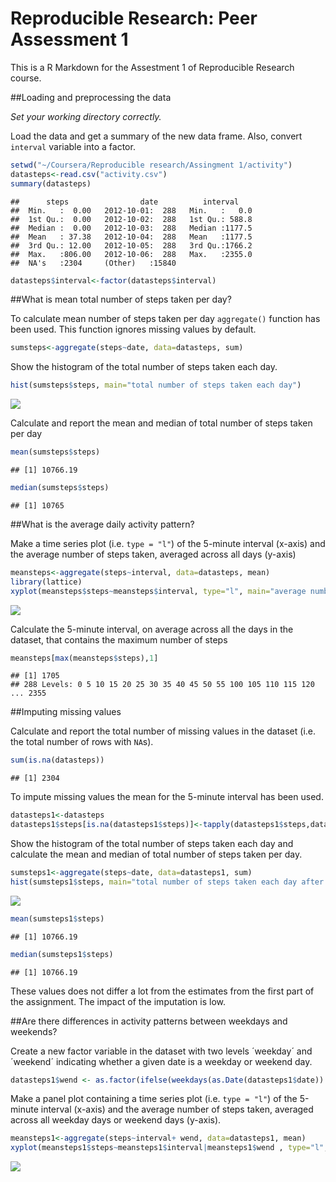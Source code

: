 # Reproducible Research: Peer Assessment 1


This is a R Markdown for the Assestment 1 of Reproducible Research course.


##Loading and preprocessing the data

_Set your working directory correctly._ 

Load the data and get a summary of the new data frame. Also, convert `interval` variable into a factor.



```r
setwd("~/Coursera/Reproducible research/Assingment 1/activity")
datasteps<-read.csv("activity.csv")
summary(datasteps)
```

```
##      steps                date          interval     
##  Min.   :  0.00   2012-10-01:  288   Min.   :   0.0  
##  1st Qu.:  0.00   2012-10-02:  288   1st Qu.: 588.8  
##  Median :  0.00   2012-10-03:  288   Median :1177.5  
##  Mean   : 37.38   2012-10-04:  288   Mean   :1177.5  
##  3rd Qu.: 12.00   2012-10-05:  288   3rd Qu.:1766.2  
##  Max.   :806.00   2012-10-06:  288   Max.   :2355.0  
##  NA's   :2304     (Other)   :15840
```

```r
datasteps$interval<-factor(datasteps$interval)
```

##What is mean total number of steps taken per day?

To calculate mean number of steps taken per day `aggregate()`
function has been used. This function ignores missing values by default. 


```r
sumsteps<-aggregate(steps~date, data=datasteps, sum)
```

Show the histogram of the total number of steps taken each day.


```r
hist(sumsteps$steps, main="total number of steps taken each day")
```

![](PA1_template_files/figure-html/unnamed-chunk-3-1.png) 

Calculate and report the mean and median of total number of steps taken per day


```r
mean(sumsteps$steps)
```

```
## [1] 10766.19
```

```r
median(sumsteps$steps)
```

```
## [1] 10765
```


##What is the average daily activity pattern?

Make a time series plot (i.e. `type = "l"`) of the 5-minute interval (x-axis) and the average number of steps taken, averaged across all days (y-axis)


```r
meansteps<-aggregate(steps~interval, data=datasteps, mean)
library(lattice)
xyplot(meansteps$steps~meansteps$interval, type="l", main="average number of steps taken versus 5-minute intervals")
```

![](PA1_template_files/figure-html/unnamed-chunk-5-1.png) 


Calculate the 5-minute interval, on average across all the days in the dataset, that contains the maximum number of steps


```r
meansteps[max(meansteps$steps),1]
```

```
## [1] 1705
## 288 Levels: 0 5 10 15 20 25 30 35 40 45 50 55 100 105 110 115 120 ... 2355
```

##Imputing missing values

Calculate and report the total number of missing values in the dataset (i.e. the total number of rows with `NA`s).


```r
sum(is.na(datasteps))
```

```
## [1] 2304
```

To impute missing values the mean for the 5-minute interval has been used.


```r
datasteps1<-datasteps
datasteps1$steps[is.na(datasteps1$steps)]<-tapply(datasteps1$steps,datasteps1$interval, mean,na.rm=TRUE)
```

Show the histogram of the total number of steps taken each day and calculate the mean and median of total number of steps taken per day. 


```r
sumsteps1<-aggregate(steps~date, data=datasteps1, sum)
hist(sumsteps1$steps, main="total number of steps taken each day after missing values were imputed")
```

![](PA1_template_files/figure-html/unnamed-chunk-9-1.png) 

```r
mean(sumsteps1$steps)
```

```
## [1] 10766.19
```

```r
median(sumsteps1$steps)
```

```
## [1] 10766.19
```

These values does not differ a lot from the estimates from the first part of the assignment. The impact of the imputation is low.

##Are there differences in activity patterns between weekdays and weekends?

Create a new factor variable in the dataset with two levels ´weekday´ and ´weekend´ indicating whether a given date is a weekday or weekend day.


```r
datasteps1$wend <- as.factor(ifelse(weekdays(as.Date(datasteps1$date)) %in% c("sabado","domingo"), "Weekend", "Weekday")) 
```

Make a panel plot containing a time series plot (i.e. `type = "l"`) of the 5-minute interval (x-axis) and the average number of steps taken, averaged across all weekday days or weekend days (y-axis). 


```r
meansteps1<-aggregate(steps~interval+ wend, data=datasteps1, mean)
xyplot(meansteps1$steps~meansteps1$interval|meansteps1$wend , type="l", layout=c(1,2), main="comparing the average number of steps - weekdays vs. weekends")
```

![](PA1_template_files/figure-html/unnamed-chunk-11-1.png) 

